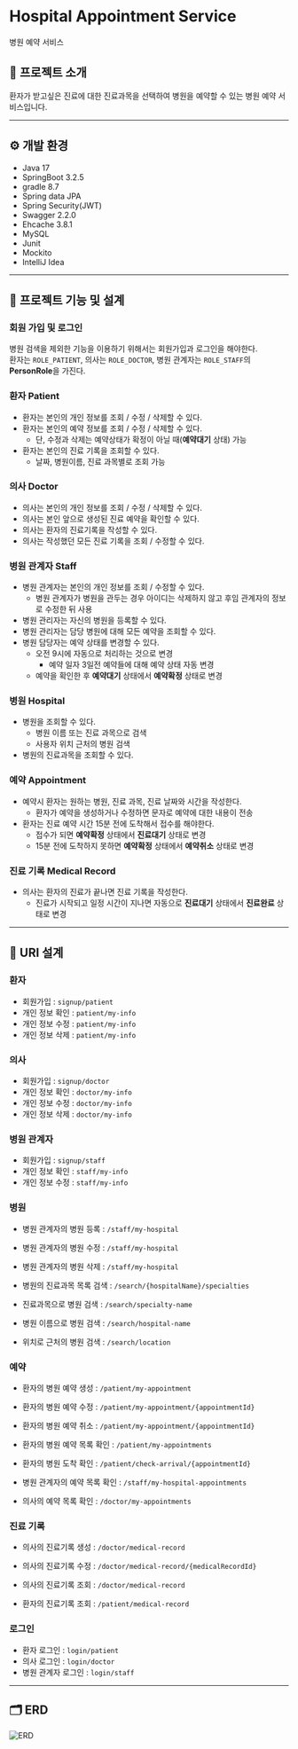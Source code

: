 # Hospital Appointment Service
병원 예약 서비스
## 🏥 프로젝트 소개

환자가 받고싶은 진료에 대한 진료과목을 선택하여 병원을 예약할 수 있는 병원 예약 서비스입니다.
*****

## ⚙️ 개발 환경
- Java 17
- SpringBoot 3.2.5
- gradle 8.7
- Spring data JPA
- Spring Security(JWT)
- Swagger 2.2.0
- Ehcache 3.8.1
- MySQL
- Junit
- Mockito
- IntelliJ Idea
*****

## 🧩 프로젝트 기능 및 설계

### 회원 가입 및 로그인
병원 검색을 제외한 기능을 이용하기 위해서는 회원가입과 로그인을 해야한다.   
환자는 `ROLE_PATIENT`, 의사는 `ROLE_DOCTOR`, 병원 관계자는 `ROLE_STAFF`의 **PersonRole**을 가진다.

### 환자 Patient
- 환자는 본인의 개인 정보를 조회 / 수정 / 삭제할 수 있다.
- 환자는 본인의 예약 정보를 조회 / 수정 / 삭제할 수 있다.
  - 단, 수정과 삭제는 예약상태가 확정이 아닐 때(**예약대기** 상태) 가능
- 환자는 본인의 진료 기록을 조회할 수 있다.
  - 날짜, 병원이름, 진료 과목별로 조회 가능

### 의사 Doctor
- 의사는 본인의 개인 정보를 조회 / 수정 / 삭제할 수 있다.
- 의사는 본인 앞으로 생성된 진료 예약을 확인할 수 있다.
- 의사는 환자의 진료기록을 작성할 수 있다.
- 의사는 작성했던 모든 진료 기록을 조회 / 수정할 수 있다.

### 병원 관계자 Staff
- 병원 관계자는 본인의 개인 정보를 조회 / 수정할 수 있다.
  - 병원 관계자가 병원을 관두는 경우 아이디는 삭제하지 않고 후임 관계자의 정보로 수정한 뒤 사용
- 병원 관리자는 자신의 병원을 등록할 수 있다.
- 병원 관리자는 담당 병원에 대해 모든 예약을 조회할 수 있다.
- 병원 담당자는 예약 상태를 변경할 수 있다. 
  - 오전 9시에 자동으로 처리하는 것으로 변경
    - 예약 일자 3일전 예약들에 대해 예약 상태 자동 변경
  - 예약을 확인한 후 **예약대기** 상태에서 **예약확정** 상태로 변경

### 병원 Hospital
- 병원을 조회할 수 있다.
  - 병원 이름 또는 진료 과목으로 검색
  - 사용자 위치 근처의 병원 검색
- 병원의 진료과목을 조회할 수 있다.
  
### 예약 Appointment
- 예약시 환자는 원하는 병원, 진료 과목, 진료 날짜와 시간을 작성한다.
  - 환자가 예약을 생성하거나 수정하면 문자로 예약에 대한 내용이 전송
- 환자는 진료 예약 시간 15분 전에 도착해서 접수를 해야한다.
  - 접수가 되면 **예약확정** 상태에서 **진료대기** 상태로 변경
  - 15분 전에 도착하지 못하면 **예약확정** 상태에서 **예약취소** 상태로 변경
  
### 진료 기록 Medical Record
- 의사는 환자의 진료가 끝나면 진료 기록을 작성한다.
  - 진료가 시작되고 일정 시간이 지나면 자동으로 **진료대기** 상태에서 **진료완료** 상태로 변경

*****

## 🔗 URI 설계
### 환자
- 회원가입 : `signup/patient`
- 개인 정보 확인 : `patient/my-info`
- 개인 정보 수정 : `patient/my-info`
- 개인 정보 삭제 : `patient/my-info`


### 의사
- 회원가입 : `signup/doctor`
- 개인 정보 확인 : `doctor/my-info`
- 개인 정보 수정 : `doctor/my-info`
- 개인 정보 삭제 : `doctor/my-info`


### 병원 관계자
- 회원가입 : `signup/staff`
- 개인 정보 확인 : `staff/my-info`
- 개인 정보 수정 : `staff/my-info`


### 병원
- 병원 관계자의 병원 등록 : `/staff/my-hospital`
- 병원 관계자의 병원 수정 : `/staff/my-hospital`
- 병원 관계자의 병원 삭제 : `/staff/my-hospital`


- 병원의 진료과목 목록 검색 : `/search/{hospitalName}/specialties`
- 진료과목으로 병원 검색 : `/search/specialty-name`
- 병원 이름으로 병원 검색 : `/search/hospital-name`
- 위치로 근처의 병원 검색 : `/search/location`


### 예약
- 환자의 병원 예약 생성 : `/patient/my-appointment`
- 환자의 병원 예약 수정 : `/patient/my-appointment/{appointmentId}`
- 환자의 병원 예약 취소 : `/patient/my-appointment/{appointmentId}`
- 환자의 병원 예약 목록 확인 : `/patient/my-appointments`
- 환자의 병원 도착 확인 : `/patient/check-arrival/{appointmentId}`


- 병원 관계자의 예약 목록 확인 : `/staff/my-hospital-appointments`


- 의사의 예약 목록 확인 : `/doctor/my-appointments`

### 진료 기록
- 의사의 진료기록 생성 : `/doctor/medical-record`
- 의사의 진료기록 수정 : `/doctor/medical-record/{medicalRecordId}`
- 의사의 진료기록 조회 : `/doctor/medical-record`


- 환자의 진료기록 조회 : `/patient/medical-record`
### 로그인
- 환자 로그인 : `login/patient`
- 의사 로그인 : `login/doctor`
- 병원 관계자 로그인 : `login/staff`
*****

## 🗂️ ERD
![ERD](https://github.com/guswnee00/HospitalAppointmentProject/assets/124776145/5a0f8e4d-3ac6-46c3-9443-df23d0b8ca7c)
